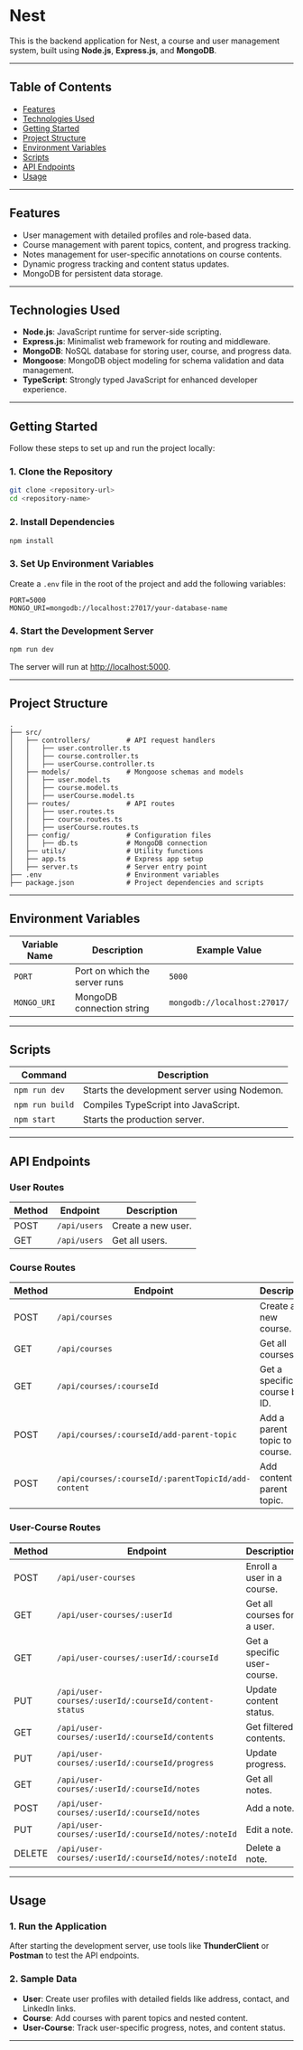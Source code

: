 
# **Nest**

This is the backend application for Nest, a course and user management system, built using **Node.js**, **Express.js**, and **MongoDB**.

---

## **Table of Contents**

- [Features](#features)
- [Technologies Used](#technologies-used)
- [Getting Started](#getting-started)
- [Project Structure](#project-structure)
- [Environment Variables](#environment-variables)
- [Scripts](#scripts)
- [API Endpoints](#api-endpoints)
- [Usage](#usage)

---

## **Features**

- User management with detailed profiles and role-based data.
- Course management with parent topics, content, and progress tracking.
- Notes management for user-specific annotations on course contents.
- Dynamic progress tracking and content status updates.
- MongoDB for persistent data storage.

---

## **Technologies Used**

- **Node.js**: JavaScript runtime for server-side scripting.
- **Express.js**: Minimalist web framework for routing and middleware.
- **MongoDB**: NoSQL database for storing user, course, and progress data.
- **Mongoose**: MongoDB object modeling for schema validation and data management.
- **TypeScript**: Strongly typed JavaScript for enhanced developer experience.

---

## **Getting Started**

Follow these steps to set up and run the project locally:

### **1. Clone the Repository**

```bash
git clone <repository-url>
cd <repository-name>
```

### **2. Install Dependencies**

```bash
npm install
```

### **3. Set Up Environment Variables**

Create a `.env` file in the root of the project and add the following variables:

```env
PORT=5000
MONGO_URI=mongodb://localhost:27017/your-database-name
```

### **4. Start the Development Server**

```bash
npm run dev
```

The server will run at [http://localhost:5000](http://localhost:5000).

---

## **Project Structure**

```
.
├── src/
│   ├── controllers/         # API request handlers
│   │   ├── user.controller.ts
│   │   ├── course.controller.ts
│   │   ├── userCourse.controller.ts
│   ├── models/              # Mongoose schemas and models
│   │   ├── user.model.ts
│   │   ├── course.model.ts
│   │   ├── userCourse.model.ts
│   ├── routes/              # API routes
│   │   ├── user.routes.ts
│   │   ├── course.routes.ts
│   │   ├── userCourse.routes.ts
│   ├── config/              # Configuration files
│   │   ├── db.ts            # MongoDB connection
│   ├── utils/               # Utility functions
│   ├── app.ts               # Express app setup
│   ├── server.ts            # Server entry point
├── .env                     # Environment variables
├── package.json             # Project dependencies and scripts
```

---

## **Environment Variables**

| Variable Name  | Description                      | Example Value                |
|----------------|----------------------------------|------------------------------|
| `PORT`         | Port on which the server runs    | `5000`                     |
| `MONGO_URI`    | MongoDB connection string        | `mongodb://localhost:27017/` |

---

## **Scripts**

| Command         | Description                              |
|-----------------|------------------------------------------|
| `npm run dev`   | Starts the development server using Nodemon. |
| `npm run build` | Compiles TypeScript into JavaScript.    |
| `npm start`     | Starts the production server.           |

---

## **API Endpoints**

### **User Routes**

| Method | Endpoint                   | Description             |
|--------|----------------------------|-------------------------|
| POST   | `/api/users`              | Create a new user.      |
| GET    | `/api/users`              | Get all users.          |

### **Course Routes**

| Method | Endpoint                               | Description                        |
|--------|----------------------------------------|------------------------------------|
| POST   | `/api/courses`                        | Create a new course.              |
| GET    | `/api/courses`                        | Get all courses.                  |
| GET    | `/api/courses/:courseId`              | Get a specific course by ID.      |
| POST   | `/api/courses/:courseId/add-parent-topic` | Add a parent topic to a course.   |
| POST   | `/api/courses/:courseId/:parentTopicId/add-content` | Add content to a parent topic. |

### **User-Course Routes**

| Method | Endpoint                                          | Description                       |
|--------|---------------------------------------------------|-----------------------------------|
| POST   | `/api/user-courses`                              | Enroll a user in a course.        |
| GET    | `/api/user-courses/:userId`                      | Get all courses for a user.       |
| GET    | `/api/user-courses/:userId/:courseId`            | Get a specific user-course.       |
| PUT    | `/api/user-courses/:userId/:courseId/content-status` | Update content status.            |
| GET    | `/api/user-courses/:userId/:courseId/contents`   | Get filtered contents.            |
| PUT    | `/api/user-courses/:userId/:courseId/progress`   | Update progress.                  |
| GET    | `/api/user-courses/:userId/:courseId/notes`      | Get all notes.                    |
| POST   | `/api/user-courses/:userId/:courseId/notes`      | Add a note.                       |
| PUT    | `/api/user-courses/:userId/:courseId/notes/:noteId` | Edit a note.                      |
| DELETE | `/api/user-courses/:userId/:courseId/notes/:noteId` | Delete a note.                    |

---

## **Usage**

### **1. Run the Application**

After starting the development server, use tools like **ThunderClient** or **Postman** to test the API endpoints.

### **2. Sample Data**

- **User**: Create user profiles with detailed fields like address, contact, and LinkedIn links.
- **Course**: Add courses with parent topics and nested content.
- **User-Course**: Track user-specific progress, notes, and content status.

---
